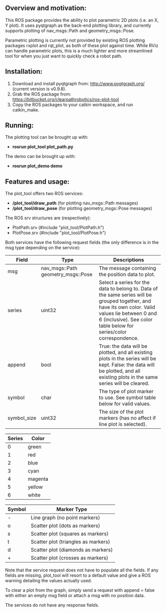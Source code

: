 ## Overview and motivation:

This ROS package provides the ability to plot parametric 2D plots (i.e. an X, Y plot). It uses pyqtgraph as the back-end plotting library, and currently supports plotting of nav_msgs::Path and geometry_msgs::Pose.

Parametric plotting is currently not provided by existing ROS plotting packages rxplot and rqt_plot, as both of these plot against time. While RViz can handle parametric plots, this is a much lighter and more streamlined tool for when you just want to quickly check a robot path.

## Installation:

1. Download and install pyqtgraph from: http://www.pyqtgraph.org/ (current version is v0.9.8).
2. Grab the ROS package from: https://bitbucket.org/clearpathrobotics/ros-plot-tool
3. Copy the ROS packages to your catkin workspace, and run catkin_make.

## Running:

The plotting tool can be brought up with:

- **rosrun plot_tool plot_path.py**

The demo can be brought up with:

- **rosrun plot_demo demo**

## Features and usage:

The plot_tool offers two ROS services:

- **/plot_tool/draw_path** (for plotting nav_msgs::Path messages)
- **/plot_tool/draw_pose** (for plotting geometry_msgs::Pose messages)

The ROS srv structures are (respectively):

- PlotPath.srv (#include "plot_tool/PlotPath.h")
- PlotPose.srv (#include "plot_tool/PlotPose.h")

Both services have the following request fields (the only difference is in the msg type depending on the service):

| Field | Type | Descriptions |
--------|------|--------------|
|msg	| nav\_msgs::Path  geometry\_msgs::Pose | The message containing the position data to plot. |
|series	| uint32 | Select a series for the data to belong to. Data of the same series will be grouped together, and have its own color. Valid values lie between 0 and 6 (inclusive). See color table below for series/color correspondence. |
|append	| bool | True: the data will be plotted, and all existing plots in the series will be kept. False: the data will be plotted, and all existing plots in the same series will be cleared. |
|symbol	| char | The type of plot marker to use. See symbol table below for valid values. |
|symbol_size | uint32 | The size of the plot markers (has no affect if line plot is selected). |

|Series|Color|
|------|--------|
|0	 |  	green |
|1	 |  	red |
|2   |		blue |
|3	 |   	cyan |
|4	 |   	magenta |
|5	 |   	yellow |
|6	 |   	white |

|Symbol	| Marker Type |
|-------|-------------|
|-		|		Line graph (no point markers) |
|o		|		Scatter plot (dots as markers)|
|s		|		Scatter plot (squares as markers) |
|t		|		Scatter plot (triangles as markers) |
|d		|		Scatter plot (diamonds as markers) |
|+		|		Scatter plot (crosses as markers) |

Note that the service request does not have to populate all the fields. If any fields are missing, plot_tool will resort to a default value and give a ROS warning detailing the values actually used.

To clear a plot from the graph, simply send a request with append = false with either an empty msg field or attach a msg with no position data.

The services do not have any response fields.
